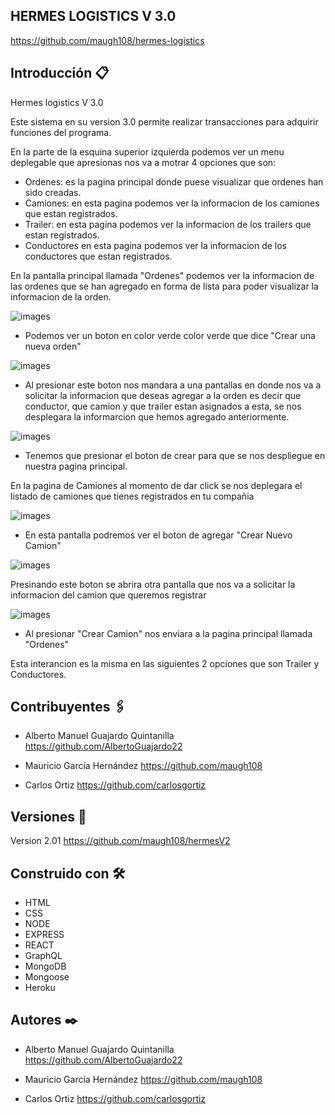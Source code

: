 ## HERMES LOGISTICS V 3.0

https://github.com/maugh108/hermes-logistics

## Introducción 📋

Hermes logistics V 3.0

Este sistema en su version 3.0 permite realizar transacciones para adquirir funciones del programa.

En la parte de la esquina superior izquierda podemos ver un menu deplegable que apresionas nos va a motrar 4 opciones que son:

* Ordenes: es la pagina principal donde puese visualizar que ordenes han sido creadas.
* Camiones: en esta pagina podemos ver la informacion de los camiones que estan registrados.
* Trailer: en esta pagina podemos ver la informacion de los trailers que estan registrados.
* Conductores  en esta pagina podemos ver la informacion de los conductores que estan registrados.

En la pantalla principal llamada "Ordenes" podemos ver la informacion de las ordenes que se han agregado en forma de lista para poder visualizar la informacion de la orden.

![images](assets/imagenes/pantalla-principal.png)

* Podemos ver un boton en color verde color verde que dice "Crear una nueva orden" 

![images](assets/imagenes/crear-orden.PNG)

* Al presionar este boton nos mandara a una pantallas en donde nos va a solicitar la informacion que deseas agregar a la orden es decir que conductor, que camion y que trailer estan asignados a esta, se nos desplegara la informarcion que hemos agregado anteriormente.

![images](assets/imagenes/asignar-informacion.PNG)

* Tenemos que presionar el boton de crear para que se nos despliegue en nuestra pagina principal.

En la pagina de Camiones al momento de dar click se nos deplegara el listado de camiones que tienes registrados en tu compañia

![images](assets/imagenes/camiones-principal.PNG)

* En esta pantalla podremos ver el boton de agregar "Crear Nuevo Camion"

![images](assets/imagenes/camiones-crear.PNG)

Presinando este boton se abrira otra pantalla que nos va a solicitar la informacion del camion que queremos registrar

![images](assets/imagenes/registrar-camion.PNG)

* Al presionar "Crear Camion" nos enviara a la pagina principal llamada "Ordenes"

Esta interancion es la misma en las siguientes 2 opciones que son Trailer y Conductores.

## Contribuyentes 🖇️

* Alberto Manuel Guajardo Quintanilla 
  https://github.com/AlbertoGuajardo22
 
* Mauricio García Hernández
   https://github.com/maugh108

* Carlos Ortiz
   https://github.com/carlosgortiz

## Versiones 📌
Version 2.01 https://github.com/maugh108/hermesV2

## Construido con 🛠️
* HTML
* CSS
* NODE
* EXPRESS
* REACT
* GraphQL
* MongoDB
* Mongoose
* Heroku

## Autores ✒️
* Alberto Manuel Guajardo Quintanilla 
  https://github.com/AlbertoGuajardo22
 
* Mauricio García Hernández
  https://github.com/maugh108

* Carlos Ortiz
  https://github.com/carlosgortiz

